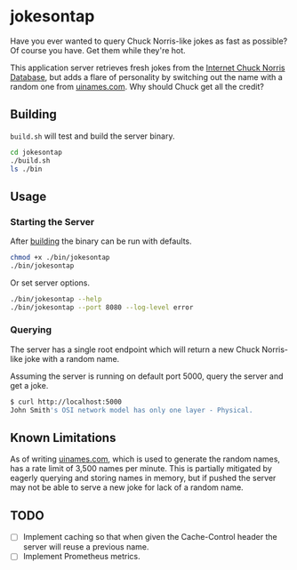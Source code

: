 # jokesontap
Have you ever wanted to query Chuck Norris-like jokes as fast as possible?  Of course you have.  Get them while
they're hot.

This application server retrieves fresh jokes from the [Internet Chuck Norris Database](http://www.icndb.com/), but
adds a flare of personality by switching out the name with a random one from [uinames.com](https://uinames.com/).
Why should Chuck get all the credit?

## Building
`build.sh` will test and build the server binary.
```bash
cd jokesontap
./build.sh
ls ./bin
```

## Usage

### Starting the Server
After [building](#building) the binary can be run with defaults.
```bash
chmod +x ./bin/jokesontap
./bin/jokesontap 
```

Or set server options.
```bash
./bin/jokesontap --help
./bin/jokesontap --port 8080 --log-level error
```

### Querying
The server has a single root endpoint which will return a new Chuck Norris-like joke with a random name.

Assuming the server is running on default port 5000, query the server and get a joke.
```bash
$ curl http://localhost:5000
John Smith's OSI network model has only one layer - Physical.
```

## Known Limitations
As of writing [uinames.com](https://uinames.com/), which is used to generate the random names, has a rate limit of 3,500
names per minute.  This is partially mitigated by eagerly querying and storing names in memory, but if pushed the server
may not be able to serve a new joke for lack of a random name.


## TODO
- [ ] Implement caching so that when given the Cache-Control header the server will reuse a previous name.
- [ ] Implement Prometheus metrics.
